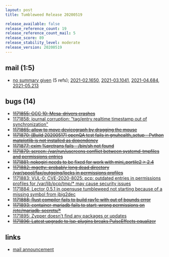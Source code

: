 ```yaml
---
layout: post
title: Tumbleweed Release 20200519

release_available: false
release_reference_count: 19
release_reference_count_mail: 5
release_score: 89
release_stability_level: moderate
release_version: 20200519
---
```


## mail (1:5)

- [no summary given](https://github.com/boombatower/tumbleweed-review/issues/10) (5 refs); [2021-02.1650](https://github.com/boombatower/tumbleweed-review/issues/10), [2021-03.1041](https://github.com/boombatower/tumbleweed-review/issues/10), [2021-04.684](https://github.com/boombatower/tumbleweed-review/issues/10), [2021-05.213](https://github.com/boombatower/tumbleweed-review/issues/10)

## bugs (14)

<!--more-->

- ~~[1171855: GCC 10: Mesa-drivers crashes](https://bugzilla.opensuse.org/show_bug.cgi?id=1171855)~~
- [1171858: journal corruption: "tag/entry realtime timestamp out of synchronization"](https://bugzilla.opensuse.org/show_bug.cgi?id=1171858)
- ~~[1171865: allow to move devicegraph by dragging the mouse](https://bugzilla.opensuse.org/show_bug.cgi?id=1171865)~~
- ~~[1171870: \[Build 20200517\] openQA test fails in gnuhealth_setup - Python matplotlib is not installed as dependency](https://bugzilla.opensuse.org/show_bug.cgi?id=1171870)~~
- ~~[1171877: exim %pretrans fails - /bin/sh not found](https://bugzilla.opensuse.org/show_bug.cgi?id=1171877)~~
- ~~[1171879: screen: /var/run/uscreens conflict between systemd-tmpfiles and permissions entries](https://bugzilla.opensuse.org/show_bug.cgi?id=1171879)~~
- ~~[1171881: nokogiri needs to be fixed for work with mini_portile2 > 2.4](https://bugzilla.opensuse.org/show_bug.cgi?id=1171881)~~
- ~~[1171882: mgetty: probably long dead directory /var/spool/fax/outgoing/locks in permissions profiles](https://bugzilla.opensuse.org/show_bug.cgi?id=1171882)~~
- [1171883: VUL-0: CVE-2020-8025: pcp: outdated entries in permissions profiles for /var/lib/pcp/tmp/* may cause security issues](https://bugzilla.opensuse.org/show_bug.cgi?id=1171883)
- [1171884: Lector 0.5.1 in opensuse tumbleweed not starting because of a missing symbol from jbig2dec](https://bugzilla.opensuse.org/show_bug.cgi?id=1171884)
- ~~[1171888: Rust compiler fails to build rav1e with out of bounds error](https://bugzilla.opensuse.org/show_bug.cgi?id=1171888)~~
- ~~[1171893: container-mariadb fails to start: wrong permissions on /etc/mariadb-secrets/*](https://bugzilla.opensuse.org/show_bug.cgi?id=1171893)~~
- [1171895: Zypper doesn't find any packages or updates](https://bugzilla.opensuse.org/show_bug.cgi?id=1171895)
- ~~[1171896: Latest upgrade to lsp-plugins breaks PulseEffects equalizer](https://bugzilla.opensuse.org/show_bug.cgi?id=1171896)~~



## links

- [mail announcement](https://github.com/boombatower/tumbleweed-review/issues/10)
